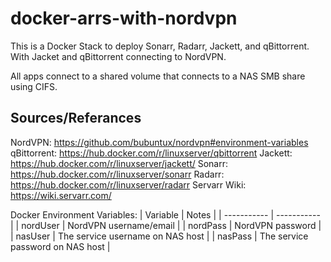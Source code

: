 # docker-arrs-with-nordvpn
This is a Docker Stack to deploy Sonarr, Radarr, Jackett, and qBittorrent. With Jacket and qBittorrent connecting to NordVPN.

All apps connect to a shared volume that connects to a NAS SMB share using CIFS.

## Sources/Referances
NordVPN: https://github.com/bubuntux/nordvpn#environment-variables
qBittorrent: https://hub.docker.com/r/linuxserver/qbittorrent
Jackett: https://hub.docker.com/r/linuxserver/jackett/
Sonarr: https://hub.docker.com/r/linuxserver/sonarr
Radarr: https://hub.docker.com/r/linuxserver/radarr
Servarr Wiki: https://wiki.servarr.com/

Docker Environment Variables:
| Variable | Notes |
| ----------- | ----------- |
| nordUser | NordVPN username/email |
| nordPass | NordVPN password |
| nasUser | The service username on NAS host |
| nasPass | The service password on NAS host |
